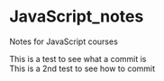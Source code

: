# JavaScript_notes
Notes for JavaScript courses  

This is a test to see what a commit is  
This is a 2nd test to see how to commit
